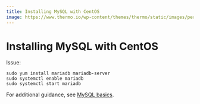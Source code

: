 ```yaml
---
title: Installing MySQL with CentOS
image: https://www.thermo.io/wp-content/themes/thermo/static/images/perks-4.svg
---
```


# Installing MySQL with CentOS
Issue:
```
sudo yum install mariadb mariadb-server
sudo systemctl enable mariadb
sudo systemctl start mariadb
```
For additional guidance, see [MySQL basics](https://www.thermo.io/how-to/databases/mysql-basics).
